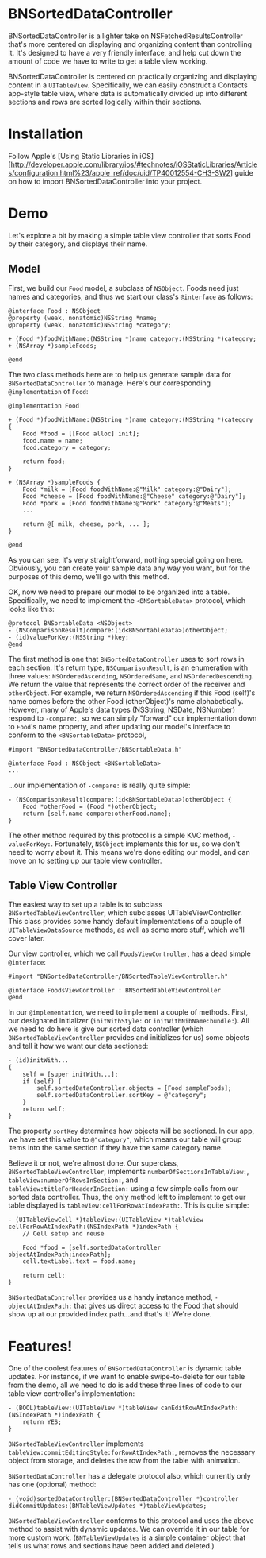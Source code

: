 BNSortedDataController
======================

BNSortedDataController is a lighter take on NSFetchedResultsController that's more centered on displaying and organizing content than controlling it.  It's designed to have a very friendly interface, and help cut down the amount of code we have to write to get a table view working.

BNSortedDataController is centered on practically organizing and displaying content in a `UITableView`.  Specifically, we can easily construct a Contacts app-style table view, where data is automatically divided up into different sections and rows are sorted logically within their sections.

Installation
============

Follow Apple's [Using Static Libraries in iOS][http://developer.apple.com/library/ios/#technotes/iOSStaticLibraries/Articles/configuration.html%23/apple_ref/doc/uid/TP40012554-CH3-SW2] guide on how to import BNSortedDataController into your project.

Demo
====

Let's explore a bit by making a simple table view controller that sorts Food by their category, and displays their name.

Model
-----

First, we build our `Food` model, a subclass of `NSObject`.  Foods need just names and categories, and thus we start our class's `@interface` as follows:

    @interface Food : NSObject
    @property (weak, nonatomic)NSString *name;
    @property (weak, nonatomic)NSString *category;

    + (Food *)foodWithName:(NSString *)name category:(NSString *)category;
    + (NSArray *)sampleFoods;

    @end

The two class methods here are to help us generate sample data for `BNSortedDataController` to manage.  Here's our corresponding `@implementation` of `Food`:

    @implementation Food
    
    + (Food *)foodWithName:(NSString *)name category:(NSString *)category {
        Food *food = [[Food alloc] init];
        food.name = name;
        food.category = category;
        
        return food;
    }
    
    + (NSArray *)sampleFoods {
        Food *milk = [Food foodWithName:@"Milk" category:@"Dairy"];
        Food *cheese = [Food foodWithName:@"Cheese" category:@"Dairy"];
        Food *pork = [Food foodWithName:@"Pork" category:@"Meats"];
        ...
        
        return @[ milk, cheese, pork, ... ];
    }
    
    @end

As you can see, it's very straightforward, nothing special going on here.  Obviously, you can create your sample data any way you want, but for the purposes of this demo, we'll go with this method.

OK, now we need to prepare our model to be organized into a table.  Specifically, we need to implement the `<BNSortableData>` protocol, which looks like this:

    @protocol BNSortableData <NSObject>
    - (NSComparisonResult)compare:(id<BNSortableData>)otherObject;
    - (id)valueForKey:(NSString *)key;
    @end

The first method is one that `BNSortedDataController` uses to sort rows in each section.  It's return type, `NSComparisonResult`, is an enumeration with three values: `NSOrderedAscending`, `NSOrderedSame`, and `NSOrderedDescending`.  We return the value that represents the correct order of the receiver and `otherObject`.  For example, we return `NSOrderedAscending` if this Food (self)'s name comes before the other Food (otherObject)'s name alphabetically.  However, many of Apple's data types (NSString, NSDate, NSNumber) respond to `-compare:`, so we can simply "forward" our implementation down to `Food`'s name property, and after updating our model's interface to conform to the `<BNSortableData>` protocol,

    #import "BNSortedDataController/BNSortableData.h"
    
    @interface Food : NSObject <BNSortableData>
    ...

...our implementation of `-compare:` is really quite simple:

    - (NSComparisonResult)compare:(id<BNSortableData>)otherObject {
        Food *otherFood = (Food *)otherObject;
        return [self.name compare:otherFood.name];
    }

The other method required by this protocol is a simple KVC method, `-valueForKey:`.  Fortunately, `NSObject` implements this for us, so we don't need to worry about it.  This means we're done editing our model, and can move on to setting up our table view controller.

Table View Controller
---------------------

The easiest way to set up a table is to subclass `BNSortedTableViewController`, which subclasses UITableViewController.  This class provides some handy default implementations of a couple of `UITableViewDataSource` methods, as well as some more stuff, which we'll cover later.

Our view controller, which we call `FoodsViewController`, has a dead simple `@interface`:

    #import "BNSortedDataController/BNSortedTableViewController.h"
    
    @interface FoodsViewController : BNSortedTableViewController
    @end

In our `@implementation`, we need to implement a couple of methods.  First, our designated initializer (`initWithStyle:` or `initWithNibName:bundle:`).  All we need to do here is give our sorted data controller (which `BNSortedTableViewController` provides and initializes for us) some objects and tell it how we want our data sectioned:

    - (id)initWith...
    {
        self = [super initWith...];
        if (self) {
            self.sortedDataController.objects = [Food sampleFoods];
            self.sortedDataController.sortKey = @"category";
        }
        return self;
    }

The property `sortKey` determines how objects will be sectioned.  In our app, we have set this value to `@"category"`, which means our table will group items into the same section if they have the same category name.

Believe it or not, we're almost done.  Our superclass, `BNSortedTableViewController`, implements `numberOfSectionsInTableView:`, `tableView:numberOfRowsInSection:`, and `tableView:titleForHeaderInSection:` using a few simple calls from our sorted data controller.  Thus, the only method left to implement to get our table displayed is `tableView:cellForRowAtIndexPath:`.  This is quite simple:

    - (UITableViewCell *)tableView:(UITableView *)tableView cellForRowAtIndexPath:(NSIndexPath *)indexPath {
        // Cell setup and reuse
        
        Food *food = [self.sortedDataController objectAtIndexPath:indexPath];
        cell.textLabel.text = food.name;
        
        return cell;
    }

`BNSortedDataController` provides us a handy instance method, `-objectAtIndexPath:` that gives us direct access to the Food that should show up at our provided index path...and that's it!  We're done.

Features!
=========

One of the coolest features of `BNSortedDataController` is dynamic table updates.  For instance, if we want to enable swipe-to-delete for our table from the demo, all we need to do is add these three lines of code to our table view controller's implementation:

    - (BOOL)tableView:(UITableView *)tableView canEditRowAtIndexPath:(NSIndexPath *)indexPath {
        return YES;
    }

`BNSortedTableViewController` implements `tableView:commitEditingStyle:forRowAtIndexPath:`, removes the necessary object from storage, and deletes the row from the table with animation.

`BNSortedDataController` has a delegate protocol also, which currently only has one (optional) method:

    - (void)sortedDataController:(BNSortedDataController *)controller didCommitUpdates:(BNTableViewUpdates *)tableViewUpdates;

`BNSortedTableViewController` conforms to this protocol and uses the above method to assist with dynamic updates.  We can override it in our table for more custom work.  (`BNTableViewUpdates` is a simple container object that tells us what rows and sections have been added and deleted.)